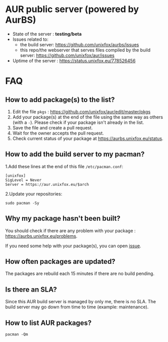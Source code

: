 # AUR public server (powered by AurBS)

* State of the server : **testing/beta**
* Issues related to:
  * the build server: https://github.com/unixfox/aurbs/issues
  * this repo/the webserver that serves files compiled by the build server: https://github.com/unixfox/aur/issues
* Uptime of the server : https://status.unixfox.eu/778526456

# FAQ
## How to add package(s) to the list?
1. Edit the file `pkgs` : https://github.com/unixfox/aur/edit/master/pkgs
2. Add your package(s) at the end of the file using the same way as others (with a `-`). Please check if your package isn't already in the list.
3. Save the file and create a pull request.
4. Wait for the owner accepts the pull request.
5. Check current status of your package at https://aurbs.unixfox.eu/status.

## How to add the build server to my pacman?

1.Add these lines at the end of this file `/etc/pacman.conf`:
```
[unixfox]
SigLevel = Never
Server = https://aur.unixfox.eu/$arch
```
2.Update your repositories:
```
sudo pacman -Sy
```

## Why my package hasn't been built?
You should check if there are any problem with your package : https://aurbs.unixfox.eu/problems.

If you need some help with your package(s), you can open [issue](https://github.com/unixfox/aur/issues).

## How often packages are updated?
The packages are rebuild each 15 minutes if there are no build pending.

## Is there an SLA?
Since this AUR build server is managed by only me, there is no SLA. The build server may go down from time to time (example: maintenance).

## How to list AUR packages?
```
pacman -Qm
```
